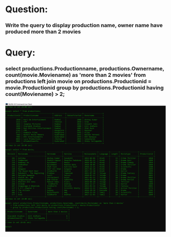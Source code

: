 # Question:
### Write the query to display production name, owner name have produced more than 2 movies

# Query:
### select productions.Productionname, productions.Ownername, count(movie.Moviename) as 'more than 2 movies' from productions left join movie on productions.Productionid = movie.Productionid group by productions.Productionid having count(Moviename) > 2;

![Alt Text](https://github.com/PS99003576/MySQL/blob/main/Images/A_Query_2.png)<br />
